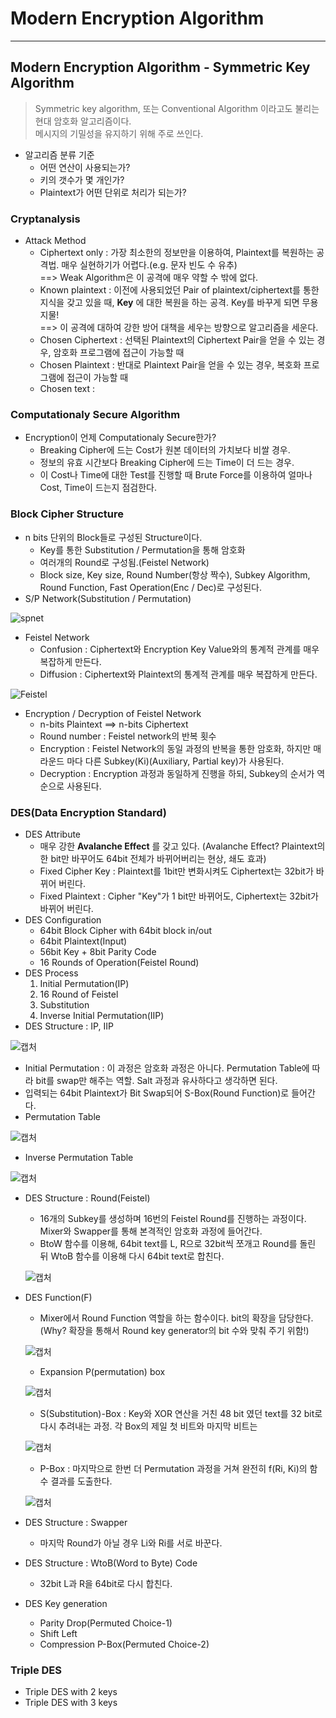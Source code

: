 # Modern Encryption Algorithm
---
## Modern Encryption Algorithm - Symmetric Key Algorithm
>Symmetric key algorithm, 또는 Conventional Algorithm 이라고도 불리는 현대 암호화 알고리즘이다.  
>메시지의 기밀성을 유지하기 위해 주로 쓰인다.  

- 알고리즘 분류 기준
  - 어떤 연산이 사용되는가?
  - 키의 갯수가 몇 개인가?
  - Plaintext가 어떤 단위로 처리가 되는가?

### Cryptanalysis
- Attack Method
  - Ciphertext only : 가장 최소한의 정보만을 이용하여, Plaintext를 복원하는 공격법. 매우 실현하기가 어렵다.(e.g. 문자 빈도 수 유추)  
                      ==> Weak Algorithm은 이 공격에 매우 약할 수 밖에 없다.
  - Known plaintext : 이전에 사용되었던 Pair of plaintext/ciphertext를 통한 지식을 갖고 있을 때, __Key__ 에 대한 복원을 하는 공격. Key를 바꾸게 되면 무용지물!  
                      ==> 이 공격에 대하여 강한 방어 대책을 세우는 방향으로 알고리즘을 세운다.
  - Chosen Ciphertext : 선택된 Plaintext의 Ciphertext Pair을 얻을 수 있는 경우, 암호화 프로그램에 접근이 가능할 때
  - Chosen Plaintext : 반대로 Plaintext Pair을 얻을 수 있는 경우, 복호화 프로그램에 접근이 가능할 때
  - Chosen text :

### Computationaly Secure Algorithm
- Encryption이 언제 Computationaly Secure한가?
  - Breaking Cipher에 드는 Cost가 원본 데이터의 가치보다 비쌀 경우.
  - 정보의 유효 시간보다 Breaking Cipher에 드는 Time이 더 드는 경우.
  - 이 Cost나 Time에 대한 Test를 진행할 때 Brute Force를 이용하여 얼마나 Cost, Time이 드는지 점검한다.

### Block Cipher Structure
- n bits 단위의 Block들로 구성된 Structure이다.
  - Key를 통한 Substitution / Permutation을 통해 암호화
  - 여러개의 Round로 구성됨.(Feistel Network)
  - Block size, Key size, Round Number(항상 짝수), Subkey Algorithm, Round Function, Fast Operation(Enc / Dec)로 구성된다.
- S/P Network(Substitution / Permutation)  

![spnet](https://user-images.githubusercontent.com/71700079/116187893-639f9080-a761-11eb-84eb-caafd7c4080c.PNG)  

- Feistel Network
  - Confusion : Ciphertext와 Encryption Key Value와의 통계적 관계를 매우 복잡하게 만든다.
  - Diffusion : Ciphertext와 Plaintext의 통계적 관계를 매우 복잡하게 만든다.  
  
![Feistel](https://user-images.githubusercontent.com/71700079/116188069-b0836700-a761-11eb-9f64-d416a3342094.PNG)  

- Encryption / Decryption of Feistel Network
  - n-bits Plaintext ==> n-bits Ciphertext
  - Round number : Feistel network의 반복 횟수
  - Encryption : Feistel Network의 동일 과정의 반복을 통한 암호화, 하지만 매 라운드 마다 다른 Subkey(Ki)(Auxiliary, Partial key)가 사용된다.
  - Decryption : Encryption 과정과 동일하게 진행을 하되, Subkey의 순서가 역순으로 사용된다.

### DES(Data Encryption Standard)
- DES Attribute
  - 매우 강한 __Avalanche Effect__ 를 갖고 있다. (Avalanche Effect? Plaintext의 한 bit만 바꾸어도 64bit 전체가 바뀌어버리는 현상, 쇄도 효과)
  - Fixed Cipher Key : Plaintext를 1bit만 변화시켜도 Ciphertext는 32bit가 바뀌어 버린다.
  - Fixed Plaintext : Cipher "Key"가 1 bit만 바뀌어도, Ciphertext는 32bit가 바뀌어 버린다.
- DES Configuration
  - 64bit Block Cipher with 64bit block in/out
  - 64bit Plaintext(Input)
  - 56bit Key + 8bit Parity Code
  - 16 Rounds of Operation(Feistel Round)
- DES Process
  1. Initial Permutation(IP)
  2. 16 Round of Feistel
  3. Substitution
  4. Inverse Initial Permutation(IIP)
- DES Structure : IP, IIP  

![캡처](https://user-images.githubusercontent.com/71700079/116696495-f3ad3680-a9fc-11eb-84e3-a8a82abe4360.PNG)  

  - Initial Permutation : 이 과정은 암호화 과정은 아니다. Permutation Table에 따라 bit를 swap만 해주는 역할. Salt 과정과 유사하다고 생각하면 된다.
  - 입력되는 64bit Plaintext가 Bit Swap되어 S-Box(Round Function)로 들어간다.
  - Permutation Table  
  
  ![캡처](https://user-images.githubusercontent.com/71700079/116696417-d8422b80-a9fc-11eb-8106-f1f13b767e99.PNG)  
  
  - Inverse Permutation Table  
  
  ![캡처](https://user-images.githubusercontent.com/71700079/116697336-02e0b400-a9fe-11eb-8634-0c29054f4dd2.PNG)  
  
- DES Structure : Round(Feistel)
  - 16개의 Subkey를 생성하며 16번의 Feistel Round를 진행하는 과정이다. Mixer와 Swapper를 통해 본격적인 암호화 과정에 들어간다.
  - BtoW 함수를 이용해, 64bit text를 L, R으로 32bit씩 쪼개고 Round를 돌린 뒤 WtoB 함수를 이용해 다시 64bit text로 합친다.  
  
  ![캡처](https://user-images.githubusercontent.com/71700079/116697695-77b3ee00-a9fe-11eb-9a0c-a0e54a6d5d8b.PNG)

- DES Function(F)
  - Mixer에서 Round Function 역할을 하는 함수이다. bit의 확장을 담당한다. (Why? 확장을 통해서 Round key generator의 bit 수와 맞춰 주기 위함!)  
  
  ![캡처](https://user-images.githubusercontent.com/71700079/116698245-193b3f80-a9ff-11eb-9762-7ba43b7dec05.PNG)  
  
  - Expansion P(permutation) box  
  
  ![캡처](https://user-images.githubusercontent.com/71700079/116699667-cebac280-aa00-11eb-985c-8b3e843a3eaa.PNG)  
  
  - S(Substitution)-Box : Key와 XOR 연산을 거친 48 bit 였던 text를 32 bit로 다시 추려내는 과정. 각 Box의 제일 첫 비트와 마지막 비트는  
  
  ![캡처](https://user-images.githubusercontent.com/71700079/116701230-a16f1400-aa02-11eb-8f67-84c38244b275.PNG)  
  
  - P-Box : 마지막으로 한번 더 Permutation 과정을 거쳐 완전히 f(Ri, Ki)의 함수 결과를 도출한다.  
  
  ![캡처](https://user-images.githubusercontent.com/71700079/116701651-1e01f280-aa03-11eb-80fc-49d79483da5c.PNG)  

- DES Structure : Swapper
  - 마지막 Round가 아닐 경우 Li와 Ri를 서로 바꾼다.
- DES Structure : WtoB(Word to Byte) Code
  - 32bit L과 R을 64bit로 다시 합친다.
- DES Key generation
  - Parity Drop(Permuted Choice-1)
  - Shift Left
  - Compression P-Box(Permuted Choice-2)

### Triple DES
- Triple DES with 2 keys
- Triple DES with 3 keys

